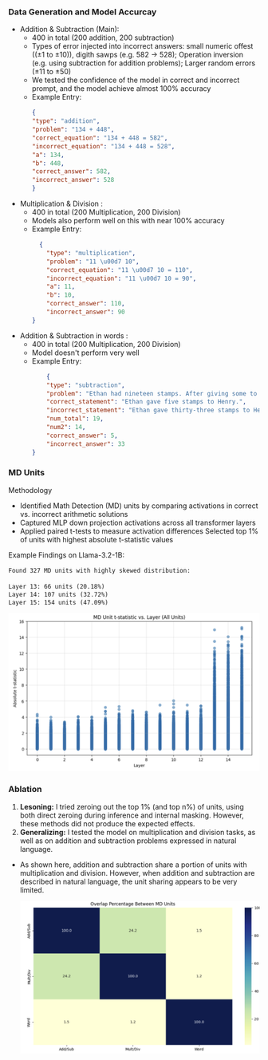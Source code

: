 ### Data Generation and Model Accurcay
* Addition & Subtraction (Main):
    * 400 in total (200 addition, 200 subtraction)
    * Types of error injected into incorrect answers: small numeric offest ((±1 to ±10)), digith sawps (e.g. 582 → 528); Operation inversion (e.g. using subtraction for addition problems); Larger random errors (±11 to ±50)
    * We tested the confidence of the model in correct and incorrect prompt, and the model achieve almost 100% accuracy        
    * Example Entry: 
        ```json
        {
        "type": "addition",
        "problem": "134 + 448",
        "correct_equation": "134 + 448 = 582",
        "incorrect_equation": "134 + 448 = 528",
        "a": 134,
        "b": 448,
        "correct_answer": 582,
        "incorrect_answer": 528
        }
        ```
* Multiplication & Division :
    * 400 in total (200 Multiplication, 200 Division)
    * Models also perform well on this with near 100% accuracy
    * Example Entry: 
        ```json
          {
            "type": "multiplication",
            "problem": "11 \u00d7 10",
            "correct_equation": "11 \u00d7 10 = 110",
            "incorrect_equation": "11 \u00d7 10 = 90",
            "a": 11,
            "b": 10,
            "correct_answer": 110,
            "incorrect_answer": 90
        }
        ``` 
* Addition & Subtraction in words :
    * 400 in total (200 Multiplication, 200 Division)
    * Model doesn't perform very well
    * Example Entry: 
        ```json
            {
            "type": "subtraction",
            "problem": "Ethan had nineteen stamps. After giving some to Henry, Ethan had five stamps left. How many stamps did Ethan give to Henry?",
            "correct_statement": "Ethan gave five stamps to Henry.",
            "incorrect_statement": "Ethan gave thirty-three stamps to Henry.",
            "num_total": 19,
            "num2": 14,
            "correct_answer": 5,
            "incorrect_answer": 33
        }
        ``` 


### MD Units 
Methodology

* Identified Math Detection (MD) units by comparing activations in correct vs. incorrect arithmetic solutions
* Captured MLP down projection activations across all transformer layers
* Applied paired t-tests to measure activation differences
Selected top 1% of units with highest absolute t-statistic values

Example Findings on Llama-3.2-1B:

```
Found 327 MD units with highly skewed distribution:

Layer 13: 66 units (20.18%)
Layer 14: 107 units (32.72%)
Layer 15: 154 units (47.09%)
```
![Alt text](1.png)


### Ablation

1. **Lesoning:** I tried zeroing out the top 1% (and top n%) of units, using both direct zeroing during inference and internal masking. However, these methods did not produce the expected effects.
2. **Generalizing:** I tested the model on multiplication and division tasks, as well as on addition and subtraction problems expressed in natural language.
* As shown here, addition and subtraction share a portion of units with multiplication and division. However, when addition and subtraction are described in natural language, the unit sharing appears to be very limited.

    ![Alt text](2.png)